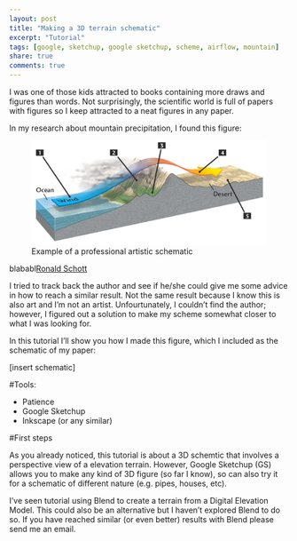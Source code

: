 ```yaml
---
layout: post
title: "Making a 3D terrain schematic"
excerpt: "Tutorial"
tags: [google, sketchup, google sketchup, scheme, airflow, mountain]
share: true
comments: true
---
```


I was one of those kids attracted to books containing more draws and figures than words. Not surprisingly, the scientific world is full of papers with figures so I keep attracted to a neat figures in any paper.

In my research about mountain precipitation, I found this figure:

<figure>
	<a href="/images/professional_schematic.jpg"><img src="/images/professional_schematic.jpg"></a>
	<figcaption>Example of a professional artistic schematic</figcaption>
</figure>


blababl[Ronald Schott](http://bc.outcrop.org/Schott/)


I tried to track back the author and see if he/she could give me some advice in how to reach a similar result. Not the same result because I know this is also art and I’m not an artist. Unfourtunately, I couldn’t find the author; however, I figured out a solution to make my scheme somewhat closer to what I was looking for.

In this tutorial I’ll show you how I made this figure, which I included as the schematic of my paper:

[insert schematic]

#Tools:

* Patience
* Google Sketchup
* Inkscape (or any similar)


#First steps

As you already noticed, this tutorial is about a 3D schemtic that involves a perspective view of a elevation terrain. However, Google Sketchup (GS) allows you to make any kind of 3D figure (so far I know), so can also try it for a schematic of different nature (e.g. pipes, houses, etc).

I’ve seen tutorial using Blend to create a terrain from a Digital Elevation Model. This could also be an alternative but I haven’t explored Blend to do so. If you have reached similar (or even better) results with Blend please send me an email.





